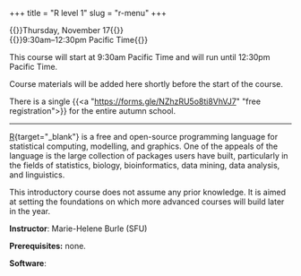+++
title = "R level 1"
slug = "r-menu"
+++

{{<cor>}}Thursday, November 17{{</cor>}}\
{{<cgr>}}9:30am–12:30pm Pacific Time{{</cgr>}}

This course will start at 9:30am Pacific Time and will run until 12:30pm Pacific Time.

Course materials will be added here shortly before the start of the course.

There is a single {{<a "https://forms.gle/NZhzRU5o8ti8VhVJ7" "free registration">}} for the entire autumn school.

---

[R](https://www.r-project.org/){target="_blank"} is a free and open-source programming language for statistical computing, modelling, and graphics. One of the appeals of the language is the large collection of packages users have built, particularly in the fields of statistics, biology, bioinformatics, data mining, data analysis, and linguistics.

This introductory course does not assume any prior knowledge. It is aimed at setting the foundations on which more advanced courses will build later in the year.

**Instructor**: Marie-Helene Burle (SFU)

**Prerequisites:** none.

**Software**: 


<!-- - R: why and for whom? -->
<!-- why: free, open source, many packages, particularly for statistical modelling -->
<!-- for whom: tabular data, data science, biology, linguistics -->
<!-- some downsides too: slow, memory intensive, inconsistent, written by data scientists, not computer scientists -->
<!-- - What type of programming language is R? -->
<!-- functional -->
<!-- object-oriented -->
<!-- R follows a copy-on-modify system -->
<!-- - Resources -->
<!-- - R: the basics -->
<!-- - Packages -->
<!-- - The tidyverse -->

